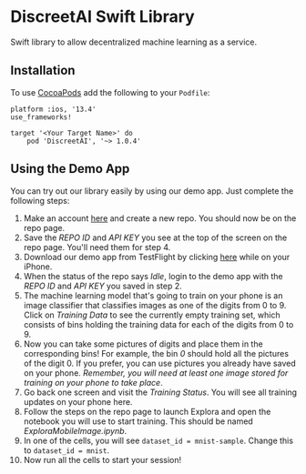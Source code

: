# DiscreetAI Swift Library
Swift library to allow decentralized machine learning as a service.

## Installation
To use [CocoaPods](https://cocoapods.org) add the following to your `Podfile`:

```
platform :ios, '13.4'
use_frameworks!

target '<Your Target Name>' do
    pod 'DiscreetAI', '~> 1.0.4'
```

## Using the Demo App
You can try out our library easily by using our demo app. Just complete the following steps:

1. Make an account [here](https://beta.discreetai.com/signup) and create a new repo. You should now be on the repo page.
2. Save the *REPO ID* and *API KEY* you see at the top of the screen on the repo page. You'll need them for step 4.
3. Download our demo app from TestFlight by clicking [here](https://testflight.apple.com/join/jJZON87Y) while on your iPhone.
4. When the status of the repo says *Idle*, login to the demo app with the *REPO ID* and *API KEY* you saved in step 2.
5. The machine learning model that's going to train on your phone is an image classifier that classifies images as one of the digits from 0 to 9. Click on *Training Data* to see the currently empty training set, which consists of bins holding the training data for each of the digits from 0 to 9. 
6. Now you can take some pictures of digits and place them in the corresponding bins! For example, the bin *0* should hold all the pictures of the digit 0. If you prefer, you can use pictures you already have saved on your phone. *Remember, you will need at least one image stored for training on your phone to take place*.
7. Go back one screen and visit the *Training Status*. You will see all training updates on your phone here.
8. Follow the steps on the repo page to launch Explora and open the notebook you will use to start training. This should be named *ExploraMobileImage.ipynb*.
9. In one of the cells, you will see `dataset_id = mnist-sample`. Change this to `dataset_id = mnist`.
10. Now run all the cells to start your session!
